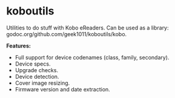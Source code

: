 # koboutils
Utilities to do stuff with Kobo eReaders. Can be used as a library: godoc.org/github.com/geek1011/koboutils/kobo.

**Features:**
- Full support for device codenames (class, family, secondary).
- Device specs.
- Upgrade checks.
- Device detection.
- Cover image resizing.
- Firmware version and date extraction.
